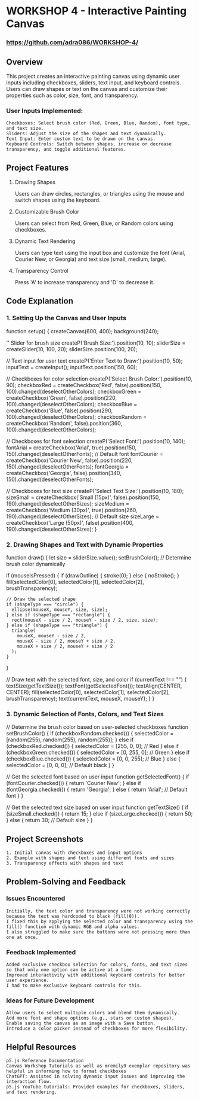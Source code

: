 # WORKSHOP 4 - Interactive Painting Canvas
### https://github.com/adra086/WORKSHOP-4/

## Overview

This project creates an interactive painting canvas using dynamic user inputs including checkboxes, sliders, text input, and keyboard controls. Users can draw shapes or text on the canvas and customize their properties such as color, size, font, and transparency.

### User Inputs Implemented:

    Checkboxes: Select brush color (Red, Green, Blue, Random), font type, and text size.
    Sliders: Adjust the size of the shapes and text dynamically.
    Text Input: Enter custom text to be drawn on the canvas.
    Keyboard Controls: Switch between shapes, increase or decrease transparency, and toggle additional features.

## Project Features
1. Drawing Shapes

    Users can draw circles, rectangles, or triangles using the mouse and switch shapes using the keyboard.

2. Customizable Brush Color

    Users can select from Red, Green, Blue, or Random colors using checkboxes.

3. Dynamic Text Rendering

    Users can type text using the input box and customize the font (Arial, Courier New, or Georgia) and text size (small, medium, large).

4. Transparency Control

    Press 'A' to increase transparency and 'D' to decrease it.

## Code Explanation
### 1. Setting Up the Canvas and User Inputs

function setup() {
  createCanvas(600, 400);
  background(240);

  '' Slider for brush size
  createP('Brush Size:').position(10, 10);
  sliderSize = createSlider(10, 100, 20);
  sliderSize.position(100, 20);

  // Text input for user text
  createP('Enter Text to Draw:').position(10, 50);
  inputText = createInput();
  inputText.position(150, 60);

  // Checkboxes for color selection
  createP('Select Brush Color:').position(10, 90);
  checkboxRed = createCheckbox('Red', false).position(150, 100).changed(deselectOtherColors);
  checkboxGreen = createCheckbox('Green', false).position(220, 100).changed(deselectOtherColors);
  checkboxBlue = createCheckbox('Blue', false).position(290, 100).changed(deselectOtherColors);
  checkboxRandom = createCheckbox('Random', false).position(360, 100).changed(deselectOtherColors);

  // Checkboxes for font selection
  createP('Select Font:').position(10, 140);
  fontArial = createCheckbox('Arial', true).position(150, 150).changed(deselectOtherFonts); // Default font
  fontCourier = createCheckbox('Courier New', false).position(220, 150).changed(deselectOtherFonts);
  fontGeorgia = createCheckbox('Georgia', false).position(340, 150).changed(deselectOtherFonts);

  // Checkboxes for text size
  createP('Select Text Size:').position(10, 180);
  sizeSmall = createCheckbox('Small (15px)', false).position(150, 190).changed(deselectOtherSizes);
  sizeMedium = createCheckbox('Medium (30px)', true).position(260, 190).changed(deselectOtherSizes); // Default size
  sizeLarge = createCheckbox('Large (50px)', false).position(400, 190).changed(deselectOtherSizes);
}

### 2. Drawing Shapes and Text with Dynamic Properties

function draw() {
  let size = sliderSize.value();
  setBrushColor();  // Determine brush color dynamically

  if (mouseIsPressed) {
    if (drawOutline) {
      stroke(0);
    } else {
      noStroke();
    }
    fill(selectedColor[0], selectedColor[1], selectedColor[2], brushTransparency);

    // Draw the selected shape
    if (shapeType === "circle") {
      ellipse(mouseX, mouseY, size, size);
    } else if (shapeType === "rectangle") {
      rect(mouseX - size / 2, mouseY - size / 2, size, size);
    } else if (shapeType === "triangle") {
      triangle(
        mouseX, mouseY - size / 2,
        mouseX - size / 2, mouseY + size / 2,
        mouseX + size / 2, mouseY + size / 2
      );
    }
  }

  // Draw text with the selected font, size, and color
  if (currentText !== "") {
    textSize(getTextSize());
    textFont(getSelectedFont());
    textAlign(CENTER, CENTER);
    fill(selectedColor[0], selectedColor[1], selectedColor[2], brushTransparency);
    text(currentText, mouseX, mouseY);
  }
}

### 3. Dynamic Selection of Fonts, Colors, and Text Sizes

// Determine the brush color based on user-selected checkboxes
function setBrushColor() {
  if (checkboxRandom.checked()) {
    selectedColor = [random(255), random(255), random(255)];
  } else if (checkboxRed.checked()) {
    selectedColor = [255, 0, 0];  // Red
  } else if (checkboxGreen.checked()) {
    selectedColor = [0, 255, 0];  // Green
  } else if (checkboxBlue.checked()) {
    selectedColor = [0, 0, 255];  // Blue
  } else {
    selectedColor = [0, 0, 0];  // Default black
  }
}

// Get the selected font based on user input
function getSelectedFont() {
  if (fontCourier.checked()) {
    return 'Courier New';
  } else if (fontGeorgia.checked()) {
    return 'Georgia';
  } else {
    return 'Arial';  // Default font
  }
}

// Get the selected text size based on user input
function getTextSize() {
  if (sizeSmall.checked()) {
    return 15;
  } else if (sizeLarge.checked()) {
    return 50;
  } else {
    return 30;  // Default size
  }
}

## Project Screenshots

    1. Initial canvas with checkboxes and input options
    2. Example with shapes and text using different fonts and sizes
    3. Transparency effects with shapes and text

## Problem-Solving and Feedback
### Issues Encountered

    Initially, the text color and transparency were not working correctly because the text was hardcoded to black (fill(0)).
    I fixed this by applying the selected color and transparency using the fill() function with dynamic RGB and alpha values.
    I also struggled to make sure the buttons were not pressing more than one at once. 

### Feedback Implemented

    Added exclusive checkbox selection for colors, fonts, and text sizes so that only one option can be active at a time.
    Improved interactivity with additional keyboard controls for better user experience.
    I had to make exclusive keyboard controls for this. 

### Ideas for Future Development

    Allow users to select multiple colors and blend them dynamically.
    Add more font and shape options (e.g., stars or custom shapes).
    Enable saving the canvas as an image with a Save button.
    Introduce a color picker instead of checkboxes for more flexibility.

## Helpful Resources

    p5.js Reference Documentation
    Canvas Workshop Tutorials as well as mremily9 exemplar repository was helpful in informing how to format checkboxes
    ChatGPT: Assisted in solving dynamic input issues and improving the interaction flow.
    p5.js YouTube tutorials: Provided examples for checkboxes, sliders, and text rendering.
